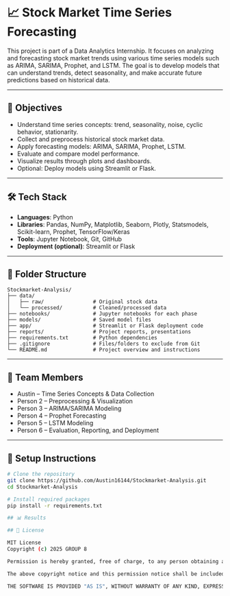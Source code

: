 # 📈 Stock Market Time Series Forecasting

This project is part of a Data Analytics Internship. It focuses on analyzing and forecasting stock market trends using various time series models such as ARIMA, SARIMA, Prophet, and LSTM. The goal is to develop models that can understand trends, detect seasonality, and make accurate future predictions based on historical data.

---

## 🚀 Objectives

- Understand time series concepts: trend, seasonality, noise, cyclic behavior, stationarity.
- Collect and preprocess historical stock market data.
- Apply forecasting models: ARIMA, SARIMA, Prophet, LSTM.
- Evaluate and compare model performance.
- Visualize results through plots and dashboards.
- Optional: Deploy models using Streamlit or Flask.

---

## 🛠 Tech Stack

- **Languages**: Python
- **Libraries**: Pandas, NumPy, Matplotlib, Seaborn, Plotly, Statsmodels, Scikit-learn, Prophet, TensorFlow/Keras
- **Tools**: Jupyter Notebook, Git, GitHub
- **Deployment (optional)**: Streamlit or Flask

---

## 📂 Folder Structure

```
Stockmarket-Analysis/
├── data/
│   ├── raw/                # Original stock data
│   └── processed/          # Cleaned/processed data
├── notebooks/              # Jupyter notebooks for each phase
├── models/                 # Saved model files
├── app/                    # Streamlit or Flask deployment code
├── reports/                # Project reports, presentations
├── requirements.txt        # Python dependencies
├── .gitignore              # Files/folders to exclude from Git
└── README.md               # Project overview and instructions
```

---

## 👥 Team Members

- Austin – Time Series Concepts & Data Collection
- Person 2 – Preprocessing & Visualization
- Person 3 – ARIMA/SARIMA Modeling
- Person 4 – Prophet Forecasting
- Person 5 – LSTM Modeling
- Person 6 – Evaluation, Reporting, and Deployment

---

## 🔧 Setup Instructions

```bash
# Clone the repository
git clone https://github.com/Austin16144/Stockmarket-Analysis.git
cd Stockmarket-Analysis

# Install required packages
pip install -r requirements.txt

## 📊 Results

## 📄 License

MIT License
Copyright (c) 2025 GROUP 8

Permission is hereby granted, free of charge, to any person obtaining a copy of this software and associated documentation files (the "Software"), to deal in the Software without restriction, including without limitation the rights to use, copy, modify, merge, publish, distribute, sublicense, and/or sell copies of the Software, and to permit persons to whom the Software is furnished to do so, subject to the following conditions:

The above copyright notice and this permission notice shall be included in all copies or substantial portions of the Software.

THE SOFTWARE IS PROVIDED "AS IS", WITHOUT WARRANTY OF ANY KIND, EXPRESS OR IMPLIED, INCLUDING BUT NOT LIMITED TO THE WARRANTIES OF MERCHANTABILITY, FITNESS FOR A PARTICULAR PURPOSE AND NONINFRINGEMENT. IN NO EVENT SHALL THE AUTHORS OR COPYRIGHT HOLDERS BE LIABLE FOR ANY CLAIM, DAMAGES OR OTHER LIABILITY, WHETHER IN AN ACTION OF CONTRACT, TORT OR OTHERWISE, ARISING FROM, OUT OF OR IN CONNECTION WITH THE SOFTWARE OR THE USE OR OTHER DEALINGS IN THE SOFTWARE.